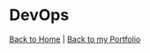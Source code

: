# DevOps

[Back to Home](/interview-questions) | [Back to my Portfolio](https://nirmalakumarsahu.in/)
